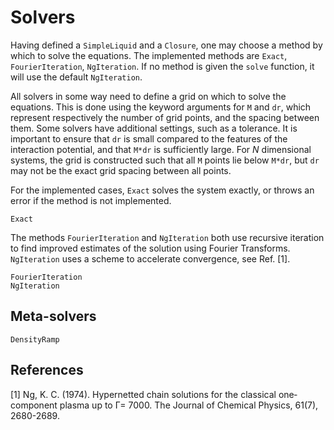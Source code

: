 # Solvers

Having defined a `SimpleLiquid` and a `Closure`, one may choose a method by which to solve the equations. The implemented methods are
`Exact`, `FourierIteration`, `NgIteration`. If no method is given the `solve` function, it will use the default `NgIteration`.

All solvers in some way need to define a grid on which to solve the equations. This is done using the keyword arguments for `M` and `dr`, which represent respectively the number of grid points, and the spacing between them. Some solvers have additional settings, such as a tolerance. It is important to ensure that `dr` is small compared to the features of the interaction potential, and that `M*dr` is sufficiently large. For $N$ dimensional systems, the grid is constructed such that all `M` points lie below `M*dr`, but `dr` may not be the exact grid spacing between all points.

For the implemented cases, `Exact` solves the system exactly, or throws an error if the method is not implemented. 

```@docs
Exact
```

The methods `FourierIteration` and `NgIteration` both use recursive iteration to find improved estimates of the solution using Fourier Transforms. `NgIteration` uses a scheme to accelerate convergence, see Ref. [1]. 

```@docs
FourierIteration
NgIteration
```

## Meta-solvers


```@docs
DensityRamp
```

## References
[1] Ng, K. C. (1974). Hypernetted chain solutions for the classical one‐component plasma up to Γ= 7000. The Journal of Chemical Physics, 61(7), 2680-2689.